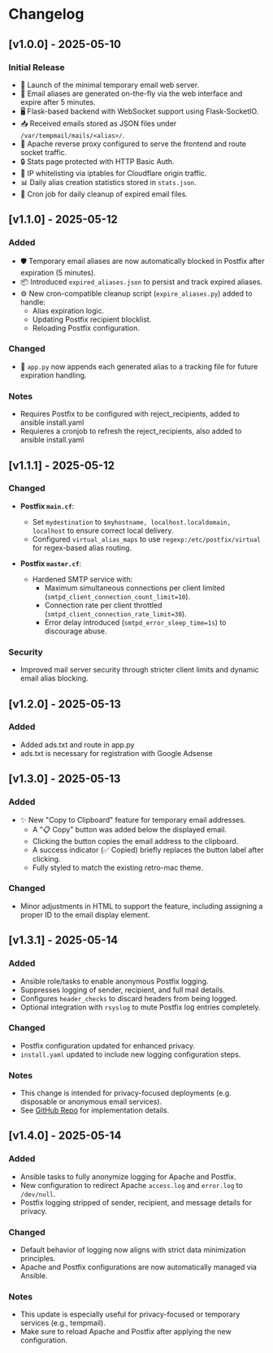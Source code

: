 # Changelog

## [v1.0.0] - 2025-05-10

### Initial Release

- 🚀 Launch of the minimal temporary email web server.
- 📨 Email aliases are generated on-the-fly via the web interface and expire after 5 minutes.
- 🖥️ Flask-based backend with WebSocket support using Flask-SocketIO.
- 📥 Received emails stored as JSON files under `/var/tempmail/mails/<alias>/`.
- 🧾 Apache reverse proxy configured to serve the frontend and route socket traffic.
- 🔒 Stats page protected with HTTP Basic Auth.
- 🔐 IP whitelisting via iptables for Cloudflare origin traffic.
- 📊 Daily alias creation statistics stored in `stats.json`.
- 🧹 Cron job for daily cleanup of expired email files.

## [v1.1.0] - 2025-05-12
### Added
- 🛡️ Temporary email aliases are now automatically blocked in Postfix after expiration (5 minutes).
- 📦 Introduced `expired_aliases.json` to persist and track expired aliases.
- ⚙️ New cron-compatible cleanup script (`expire_aliases.py`) added to handle:
  - Alias expiration logic.
  - Updating Postfix recipient blocklist.
  - Reloading Postfix configuration.

### Changed
- 🧠 `app.py` now appends each generated alias to a tracking file for future expiration handling.

### Notes
- Requires Postfix to be configured with reject_recipients, added to ansible install.yaml
- Requieres a cronjob to refresh the reject_recipients, also added to ansible install.yaml

## [v1.1.1] - 2025-05-12
### Changed
- **Postfix `main.cf`**:
  - Set `mydestination` to `$myhostname, localhost.localdomain, localhost` to ensure correct local delivery.
  - Configured `virtual_alias_maps` to use `regexp:/etc/postfix/virtual` for regex-based alias routing.

- **Postfix `master.cf`**:
  - Hardened SMTP service with:
    - Maximum simultaneous connections per client limited (`smtpd_client_connection_count_limit=10`).
    - Connection rate per client throttled (`smtpd_client_connection_rate_limit=30`).
    - Error delay introduced (`smtpd_error_sleep_time=1s`) to discourage abuse.

### Security
- Improved mail server security through stricter client limits and dynamic email alias blocking.


## [v1.2.0] - 2025-05-13
### Added
- Added ads.txt and route in app.py
- ads.txt is necessary for registration with Google Adsense 

## [v1.3.0] - 2025-05-13

### Added
- ✨ New "Copy to Clipboard" feature for temporary email addresses.
  - A "📋 Copy" button was added below the displayed email.
  - Clicking the button copies the email address to the clipboard.
  - A success indicator (✅ Copied) briefly replaces the button label after clicking.
  - Fully styled to match the existing retro-mac theme.

### Changed
- Minor adjustments in HTML to support the feature, including assigning a proper ID to the email display element.

## [v1.3.1] - 2025-05-14
### Added
- Ansible role/tasks to enable anonymous Postfix logging.
- Suppresses logging of sender, recipient, and full mail details.
- Configures `header_checks` to discard headers from being logged.
- Optional integration with `rsyslog` to mute Postfix log entries completely.

### Changed
- Postfix configuration updated for enhanced privacy.
- `install.yaml` updated to include new logging configuration steps.

### Notes
- This change is intended for privacy-focused deployments (e.g. disposable or anonymous email services).
- See [GitHub Repo](https://github.com/obrehmer/tempmail) for implementation details.

## [v1.4.0] - 2025-05-14

### Added
- Ansible tasks to fully anonymize logging for Apache and Postfix.
- New configuration to redirect Apache `access.log` and `error.log` to `/dev/null`.
- Postfix logging stripped of sender, recipient, and message details for privacy.

### Changed
- Default behavior of logging now aligns with strict data minimization principles.
- Apache and Postfix configurations are now automatically managed via Ansible.

### Notes
- This update is especially useful for privacy-focused or temporary services (e.g., tempmail).
- Make sure to reload Apache and Postfix after applying the new configuration.

